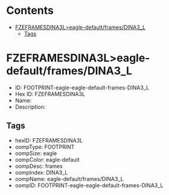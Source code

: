 



Contents
========

* [FZEFRAMESDINA3L>eagle-default/frames/DINA3_L](#fzeframesdina3leagle-defaultframesdina3_l)
	* [Tags](#tags)

# FZEFRAMESDINA3L>eagle-default/frames/DINA3_L

- ID: FOOTPRINT-eagle-eagle-default-frames-DINA3_L
- Hex ID: FZEFRAMESDINA3L
- Name: 
- Description: 

## Tags

- hexID: FZEFRAMESDINA3L
- oompType: FOOTPRINT
- oompSize: eagle
- oompColor: eagle-default
- oompDesc: frames
- oompIndex: DINA3_L
- oompName: eagle-default/frames/DINA3_L
- oompID: FOOTPRINT-eagle-eagle-default-frames-DINA3_L

